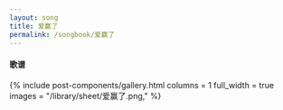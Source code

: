 ```yaml
---
layout: song
title: 爱赢了
permalink: /songbook/爱赢了
---
```


#### 歌谱

{% include post-components/gallery.html
    columns = 1
    full_width = true
    images = "/library/sheet/爱赢了.png,"
%}

